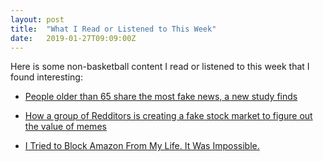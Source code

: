 ```yaml
---
layout: post
title:  "What I Read or Listened to This Week"
date:   2019-01-27T09:09:00Z
---
```

Here is some non-basketball content I read or listened to this week that I found interesting:


* [People older than 65 share the most fake news, a new study finds](https://www.theverge.com/2019/1/9/18174631/old-people-fake-news-facebook-share-nyu-princeton)

* [How a group of Redditors is creating a fake stock market to figure out the value of memes](https://www.theverge.com/2017/1/10/14223264/meme-economy-reddit-stock-market)

* [I Tried to Block Amazon From My Life. It Was Impossible.](https://gizmodo.com/i-tried-to-block-amazon-from-my-life-it-was-impossible-1830565336?rev=1548175255498)
